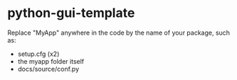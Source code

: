 # python-gui-template

Replace "MyApp" anywhere in the code by the name of your package, such as:

- setup.cfg (x2)
- the myapp folder itself
- docs/source/conf.py